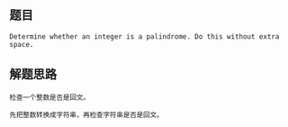 ## 题目
    Determine whether an integer is a palindrome. Do this without extra space.
## 解题思路
    检查一个整数是否是回文。

    先把整数转换成字符串，再检查字符串是否是回文。